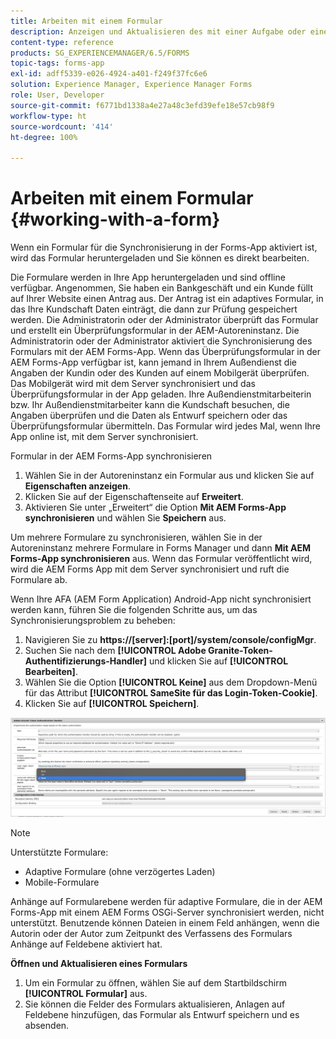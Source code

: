 ```yaml
---
title: Arbeiten mit einem Formular
description: Anzeigen und Aktualisieren des mit einer Aufgabe oder einem Startpunkt in der AEM Forms-App verknüpften Formulars
content-type: reference
products: SG_EXPERIENCEMANAGER/6.5/FORMS
topic-tags: forms-app
exl-id: adff5339-e026-4924-a401-f249f37fc6e6
solution: Experience Manager, Experience Manager Forms
role: User, Developer
source-git-commit: f6771bd1338a4e27a48c3efd39efe18e57cb98f9
workflow-type: ht
source-wordcount: '414'
ht-degree: 100%

---
```


# Arbeiten mit einem Formular {#working-with-a-form}

Wenn ein Formular für die Synchronisierung in der Forms-App aktiviert ist, wird das Formular heruntergeladen und Sie können es direkt bearbeiten.

Die Formulare werden in Ihre App heruntergeladen und sind offline verfügbar. Angenommen, Sie haben ein Bankgeschäft und ein Kunde füllt auf Ihrer Website einen Antrag aus. Der Antrag ist ein adaptives Formular, in das Ihre Kundschaft Daten einträgt, die dann zur Prüfung gespeichert werden. Die Administratorin oder der Administrator überprüft das Formular und erstellt ein Überprüfungsformular in der AEM-Autoreninstanz. Die Administratorin oder der Administrator aktiviert die Synchronisierung des Formulars mit der AEM Forms-App. Wenn das Überprüfungsformular in der AEM Forms-App verfügbar ist, kann jemand in Ihrem Außendienst die Angaben der Kundin oder des Kunden auf einem Mobilgerät überprüfen. Das Mobilgerät wird mit dem Server synchronisiert und das Überprüfungsformular in der App geladen. Ihre Außendienstmitarbeiterin bzw. Ihr Außendienstmitarbeiter kann die Kundschaft besuchen, die Angaben überprüfen und die Daten als Entwurf speichern oder das Überprüfungsformular übermitteln. Das Formular wird jedes Mal, wenn Ihre App online ist, mit dem Server synchronisiert.

Formular in der AEM Forms-App synchronisieren

1. Wählen Sie in der Autoreninstanz ein Formular aus und klicken Sie auf **Eigenschaften anzeigen**.
1. Klicken Sie auf der Eigenschaftenseite auf **Erweitert**.
1. Aktivieren Sie unter „Erweitert“ die Option **Mit AEM Forms-App synchronisieren** und wählen Sie **Speichern** aus.

Um mehrere Formulare zu synchronisieren, wählen Sie in der Autoreninstanz mehrere Formulare in Forms Manager und dann **Mit AEM Forms-App synchronisieren** aus. Wenn das Formular veröffentlicht wird, wird die AEM Forms App mit dem Server synchronisiert und ruft die Formulare ab.

Wenn Ihre AFA (AEM Form Application) Android-App nicht synchronisiert werden kann, führen Sie die folgenden Schritte aus, um das Synchronisierungsproblem zu beheben:

1. Navigieren Sie zu **https://[server]:[port]/system/console/configMgr**.
1. Suchen Sie nach dem **[!UICONTROL Adobe Granite-Token-Authentifizierungs-Handler]** und klicken Sie auf **[!UICONTROL Bearbeiten]**.
1. Wählen Sie die Option **[!UICONTROL Keine]** aus dem Dropdown-Menü für das Attribut **[!UICONTROL SameSite für das Login-Token-Cookie]**.
1. Klicken Sie auf **[!UICONTROL Speichern]**.

![Synchronisieren des Bildes mit der AFA Android-App](/help/forms/using/assets/afaandroid.png)

>[!NOTE]
>
>Unterstützte Formulare:
>
>* Adaptive Formulare (ohne verzögertes Laden)
>* Mobile-Formulare
>
>Anhänge auf Formularebene werden für adaptive Formulare, die in der AEM Forms-App mit einem AEM Forms OSGi-Server synchronisiert werden, nicht unterstützt. Benutzende können Dateien in einem Feld anhängen, wenn die Autorin oder der Autor zum Zeitpunkt des Verfassens des Formulars Anhänge auf Feldebene aktiviert hat.


**Öffnen und Aktualisieren eines Formulars**

1. Um ein Formular zu öffnen, wählen Sie auf dem Startbildschirm **[!UICONTROL Formular]** aus.
1. Sie können die Felder des Formulars aktualisieren, Anlagen auf Feldebene hinzufügen, das Formular als Entwurf speichern und es absenden.
